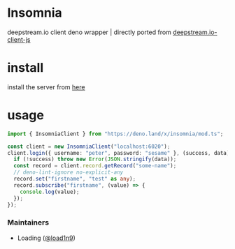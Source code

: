 # Insomnia

deepstream.io client deno wrapper  | directly ported from [deepstream.io-client-js](https://github.com/deepstreamIO/deepstream.io-client-js)

# install
install the server from [here](https://github.com/deepstreamIO/deepstream.io/releases)
# usage
```ts
import { InsomniaClient } from "https://deno.land/x/insomnia/mod.ts";

const client = new InsomniaClient("localhost:6020");
client.login({ username: "peter", password: "sesame" }, (success, data) => {
  if (!success) throw new Error(JSON.stringify(data));
  const record = client.record.getRecord("some-name");
  // deno-lint-ignore no-explicit-any
  record.set("firstname", "test" as any);
  record.subscribe("firstname", (value) => {
    console.log(value);
  });
});
```
### Maintainers
- Loading ([@load1n9](https://github.com/load1n9))
